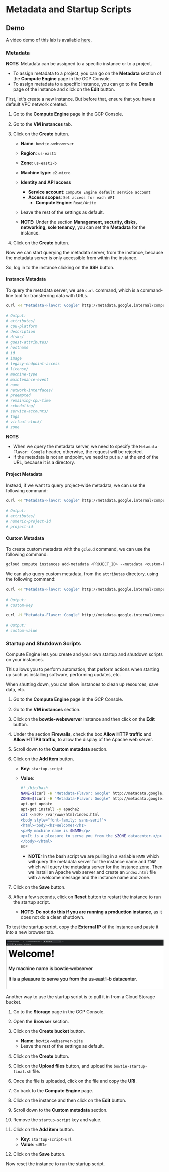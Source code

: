 # Metadata and Startup Scripts

## Demo

A video demo of this lab is available [here](https://youtu.be/jpno8FSqpc8?si=zadNq84nxbJn46ly&t=40994).

### Metadata

**NOTE:** Metadata can be assigned to a specific instance or to a project.

- To assign metadata to a project, you can go on the **Metadata** section of the **Compute Engine** page in the GCP Console.
- To assign metadata to a specific instance, you can go to the **Details** page of the instance and click on the **Edit** button.

First, let's create a new instance. But before that, ensure that you have a default VPC network created.

1. Go to the **Compute Engine** page in the GCP Console.
2. Go to the **VM instances** tab.
3. Click on the **Create** button.
    - **Name**: `bowtie-webswerver`
    - **Region**: `us-east1`
    - **Zone**: `us-east1-b`
    - **Machine type**: `e2-micro`
    - **Identity and API access**
       - **Service account**: `Compute Engine default service account`
       - **Access scopes**: `Set access for each API`
         - **Compute Engine**: `Read/Write`
    - Leave the rest of the settings as default.
 
    - **NOTE:** Under the section **Management, security, disks, networking, sole tenancy**, you can set the **Metadata** for the instance.

4. Click on the **Create** button.

Now we can start querying the metadata server, from the instance, because the metadata server is only accessible from within the instance.

So, log in to the instance clicking on the **SSH** button.

#### Instance Metadata

To query the metadata server, we use `curl` command, which is a command-line tool for transferring data with URLs.

```bash
curl -H "Metadata-Flavor: Google" http://metadata.google.internal/computeMetadata/v1/instance/

# Output:
# attributes/
# cpu-platform
# description
# disks/
# guest-attributes/
# hostname
# id
# image
# legacy-endpoint-access
# license/
# machine-type
# maintenance-event
# name
# network-interfaces/
# preempted
# remaining-cpu-time
# scheduling/
# service-accounts/
# tags
# virtual-clock/
# zone
```

**NOTE:**

- When we query the metadata server, we need to specify the `Metadata-Flavor: Google` header, otherwise, the request will be rejected.
- If the metadata is not an endpoint, we need to put a `/` at the end of the URL, because it is a directory.

#### Project Metadata

Instead, if we want to query project-wide metadata, we can use the following command:

```bash
curl -H "Metadata-Flavor: Google" http://metadata.google.internal/computeMetadata/v1/project/

# Output:
# attributes/
# numeric-project-id
# project-id
```

#### Custom Metadata

To create custom metadata with the `gcloud` command, we can use the following command:

```bash
gcloud compute instances add-metadata <PROJECT_ID> --metadata <custom-key>=<custom-value> --zone <ZONE>
```

We can also query custom metadata, from the `attributes` directory, using the following command:

```bash
curl -H "Metadata-Flavor: Google" http://metadata.google.internal/computeMetadata/v1/instance/attributes/

# Output:
# custom-key
```

```bash
curl -H "Metadata-Flavor: Google" http://metadata.google.internal/computeMetadata/v1/instance/attributes/custom-key

# Output:
# custom-value
```

### Startup and Shutdown Scripts

Compute Engine lets you create and your own startup and shutdown scripts on your instances.

This allows you to perform automation, that perform actions when starting up such as installing software, performing updates, etc.

When shutting down, you can allow instances to clean up resources, save data, etc.

1. Go to the **Compute Engine** page in the GCP Console.
2. Go to the **VM instances** section.
3. Click on the **bowtie-webswerver** instance and then click on the **Edit** button.
4. Under the section **Firewalls**, check the box **Allow HTTP traffic** and **Allow HTTPS traffic**, to allow the display of the Apache web server.
5. Scroll down to the **Custom metadata** section.
6. Click on the **Add item** button.
    - **Key**: `startup-script`
    - **Value**:

        ```bash
        #! /bin/bash
        NAME=$(curl -H "Metadata-Flavor: Google" http://metadata.google.internal/computeMetadata/v1/instance/name)
        ZONE=$(curl -H "Metadata-Flavor: Google" http://metadata.google.internal/computeMetadata/v1/instance/zone | sed 's@.*/@@')
        apt-get update
        apt-get install -y apache2
        cat <<EOF> /var/www/html/index.html
        <body style="font-family: sans-serif">
        <html><body><h1>Welcome!</h1>
        <p>My machine name is $NAME</p>
        <p>It is a pleasure to serve you from the $ZONE datacenter.</p>
        </body></html>
        EOF
        ```

        - **NOTE:** In the bash script we are pulling in a variable `NAME` which will query the metadata server for the instance name and `ZONE` which will query the metadata server for the instance zone. Then we install an Apache web server and create an `index.html` file with a welcome message and the instance name and zone.

7. Click on the **Save** button.
8. After a few seconds, click on **Reset** button to restart the instance to run the startup script.
    - **NOTE:** **Do not do this if you are running a production instance**, as it does not do a clean shutdown.

To test the startup script, copy the **External IP** of the instance and paste it into a new browser tab.

![Web Server](images/07_Metadata_and_Startup_Scripts_01.png)

Another way to use the startup script is to pull it in from a Cloud Storage bucket.

1. Go to the **Storage** page in the GCP Console.
2. Open the **Browser** section.
3. Click on the **Create bucket** button.
    - **Name**: `bowtie-webserver-site`
    - Leave the rest of the settings as default.
4. Click on the **Create** button.
5. Click on the **Upload files** button, and upload the `bowtie-startup-final.sh` file.
6. Once the file is uploaded, click on the file and copy the **URI**.

7. Go back to the **Compute Engine** page.
8. Click on the instance and then click on the **Edit** button.
9. Scroll down to the **Custom metadata** section.
10. Remove the `startup-script` key and value.
11. Click on the **Add item** button.
    - **Key**: `startup-script-url`
    - **Value**: `<URI>`
12. Click on the **Save** button.

Now reset the instance to run the startup script.